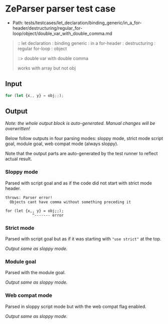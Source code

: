 # ZeParser parser test case

- Path: tests/testcases/let_declaration/binding_generic/in_a_for-header/destructuring/regular_for-loop/object/double_var_with_double_comma.md

> :: let declaration : binding generic : in a for-header : destructuring : regular for-loop : object
>
> ::> double var with double comma
>
> works with array but not obj

## Input

`````js
for (let {x,, y} = obj;;);
`````

## Output

_Note: the whole output block is auto-generated. Manual changes will be overwritten!_

Below follow outputs in four parsing modes: sloppy mode, strict mode script goal, module goal, web compat mode (always sloppy).

Note that the output parts are auto-generated by the test runner to reflect actual result.

### Sloppy mode

Parsed with script goal and as if the code did not start with strict mode header.

`````
throws: Parser error!
  Objects cant have comma without something preceding it

for (let {x,, y} = obj;;);
            ^------- error
`````

### Strict mode

Parsed with script goal but as if it was starting with `"use strict"` at the top.

_Output same as sloppy mode._

### Module goal

Parsed with the module goal.

_Output same as sloppy mode._

### Web compat mode

Parsed in sloppy script mode but with the web compat flag enabled.

_Output same as sloppy mode._
